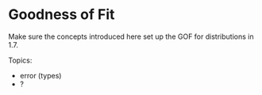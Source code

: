 # Goodness of Fit

Make sure the concepts introduced here set up the GOF for distributions in 1.7.

Topics:
- error (types)
- ?